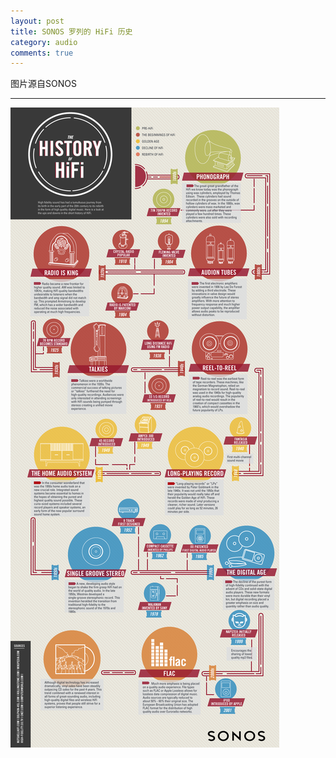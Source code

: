 ```yaml
---
layout: post
title: SONOS 罗列的 HiFi 历史
category: audio
comments: true
---
```


<div class="message">
  图片源自SONOS
</div>

---

![w800](/photos_on_note/bf6e9a3a3c3dd8812f0bfd84c3a0d852.png)
